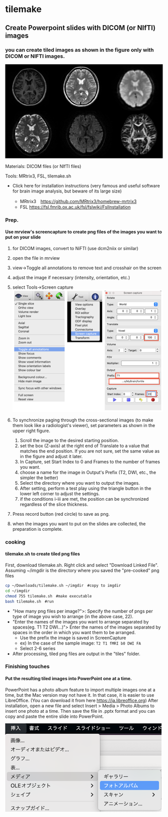 # tilemake

## Create Powerpoint slides with DICOM (or NIfTI) images

### you can create tiled images as shown in the figure only with DICOM or NIFTI images.

![0](2022-11-10-22-58-00.png)

Materials: DICOM files (or NIfTI files)

Tools: MRtrix3, FSL, tilemake.sh

* Click here for installation instructions (very famous and useful software for brain image analysis, but beware of its large size)


  * MRtrix3　<https://github.com/MRtrix3/homebrew-mrtrix3>
  * FSL      <https://fsl.fmrib.ox.ac.uk/fsl/fslwiki/FslInstallation>

### Prep.

#### Use mrview's screencapture to create  png files of the images you want to put on your slide

1. for DICOM images, convert to NiFTI (use dcm2niix or similar)
1. open the file in mrview
1. view→Toggle all annotations to remove text and crosshair on the screen
1. adjust the image if necessary (intensity, orientation, etc.)
2. select Tools→Screen capture
![](2022-12-26-19-11-11.png)
1. To synchronize paging through the cross-sectional images (to make them look like a radiologist's viewer), set parameters as shown in the upper right figure. 

    1. Scroll the image to the desired starting position. 
    2. set the box (Z-axis) at the right end of Translate to a value that matches the end position. If you are not sure, set the same value as in the figure and adjust it later. 
    3. In Capture, set Start Index to 0 and Frames to the number of frames you want. 
    4. choose a name for the image in Output's Prefix (T2, DWI, etc., the simpler the better) 
    5. Select the directory where you want to output the images. 
    6. After setting, perform a test play using the triangle button in the lower left corner to adjust the settings. 
    7. if the conditions i-iii are met, the position can be synchronized regardless of the slice thickness.

2. Press record button (red circle) to save as png.
3. when the images you want to put on the slides are collected, the preparation is complete.

### cooking

#### tilemake.sh to create tiled png files

First, download tilemake.sh. Right click and select "Download Linked File".
Assuming ~/imgdir is the directory where you saved the "pre-cooked" png files

```bash
cp ~/Downloads/tilemake.sh ~/imgdir　#copy to imgdir
cd ~/imgdir
chmod 755 tilemake.sh　#make executable
bash tilemake.sh　#run
```

- "How many png files per image?">: Specify the number of pngs per type of image you wish to arrange (in the above case, 22).
- "Enter the names of the images you want to arrange separated by spaces(eg. T1 T2 DWI...)"> Enter the names of the images separated by spaces in the order in which you want them to be arranged.
  - Use the prefix the image is saved in ScreenCapture
  - ex) In the case of the sample image: `T2 T1 fMRI b0 DWI FA`
  - Select 2-6 series
- After processing, tiled png files are output in the "tiles" folder.
  



### Finishing touches

#### Put the resulting tiled images into PowerPoint one at a time.

PowerPoint has a photo album feature to import multiple images one at a time, but the Mac version may not have it. In that case, it is easier to use LibreOffice. (You can download it from here <https://ja.libreoffice.org>)
After installation, open a new file and select Insert > Media > Photo Albums to insert one photo at a time. Then save the file in .pptx format and you can copy and paste the entire slide into PowerPoint.

<img src="2022-11-10-21-13-58.png" width="500">
